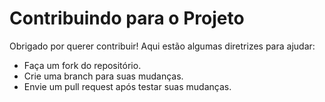 # Contribuindo para o Projeto

Obrigado por querer contribuir! Aqui estão algumas diretrizes para ajudar:
- Faça um fork do repositório.
- Crie uma branch para suas mudanças.
- Envie um pull request após testar suas mudanças.